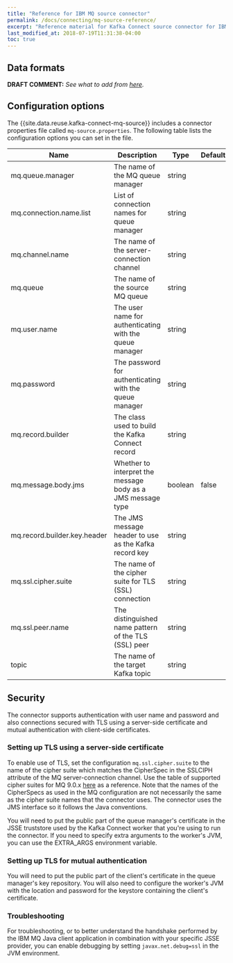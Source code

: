 ```yaml
---
title: "Reference for IBM MQ source connector"
permalink: /docs/connecting/mq-source-reference/
excerpt: "Reference material for Kafka Connect source connector for IBM MQ."
last_modified_at: 2018-07-19T11:31:38-04:00
toc: true
---
```


## Data formats

**DRAFT COMMENT:** _See what to add from [here](https://github.com/ibm-messaging/kafka-connect-mq-source#data-formats)._

## Configuration options

The {{site.data.reuse.kafka-connect-mq-source}} includes a connector properties file called `mq-source.properties`. The following table lists the configuration options you can set in the file.

| Name                         | Description                                                 | Type    | Default       | Valid values                                            |
| ---------------------------- | ----------------------------------------------------------- | ------- | ------------- | ------------------------------------------------------- |
| mq.queue.manager             | The name of the MQ queue manager                            | string  |               | MQ queue manager name                                   |
| mq.connection.name.list      | List of connection names for queue manager                  | string  |               | host(port)[,host(port),...]                             |
| mq.channel.name              | The name of the server-connection channel                   | string  |               | MQ channel name                                         |
| mq.queue                     | The name of the source MQ queue                             | string  |               | MQ queue name                                           |
| mq.user.name                 | The user name for authenticating with the queue manager     | string  |               | User name                                               |
| mq.password                  | The password for authenticating with the queue manager      | string  |               | Password                                                |
| mq.record.builder            | The class used to build the Kafka Connect record            | string  |               | Class implementing RecordBuilder                        |
| mq.message.body.jms          | Whether to interpret the message body as a JMS message type | boolean | false         |                                                         |
| mq.record.builder.key.header | The JMS message header to use as the Kafka record key       | string  |               | JMSMessageID, JMSCorrelationID, JMSCorrelationIDAsBytes |
| mq.ssl.cipher.suite          | The name of the cipher suite for TLS (SSL) connection       | string  |               | Blank or valid cipher suite                             |
| mq.ssl.peer.name             | The distinguished name pattern of the TLS (SSL) peer        | string  |               | Blank or DN pattern                                     |
| topic                        | The name of the target Kafka topic                          | string  |               | Topic name                                              |

## Security

The connector supports authentication with user name and password and also connections secured with TLS using a server-side certificate and mutual authentication with client-side certificates.

### Setting up TLS using a server-side certificate

To enable use of TLS, set the configuration `mq.ssl.cipher.suite` to the name of the cipher suite which matches the CipherSpec in the SSLCIPH attribute of the MQ server-connection channel. Use the table of supported cipher suites for MQ 9.0.x [here](https://www.ibm.com/support/knowledgecenter/en/SSFKSJ_9.0.0/com.ibm.mq.dev.doc/q113220_.htm) as a reference. Note that the names of the CipherSpecs as used in the MQ configuration are not necessarily the same as the cipher suite names that the connector uses. The connector uses the JMS interface so it follows the Java conventions.

You will need to put the public part of the queue manager's certificate in the JSSE truststore used by the Kafka Connect worker that you're using to run the connector. If you need to specify extra arguments to the worker's JVM, you can use the EXTRA_ARGS environment variable.

### Setting up TLS for mutual authentication

You will need to put the public part of the client's certificate in the queue manager's key repository. You will also need to configure the worker's JVM with the location and password for the keystore containing the client's certificate.

### Troubleshooting

For troubleshooting, or to better understand the handshake performed by the IBM MQ Java client application in combination with your specific JSSE provider, you can enable debugging by setting `javax.net.debug=ssl` in the JVM environment.

